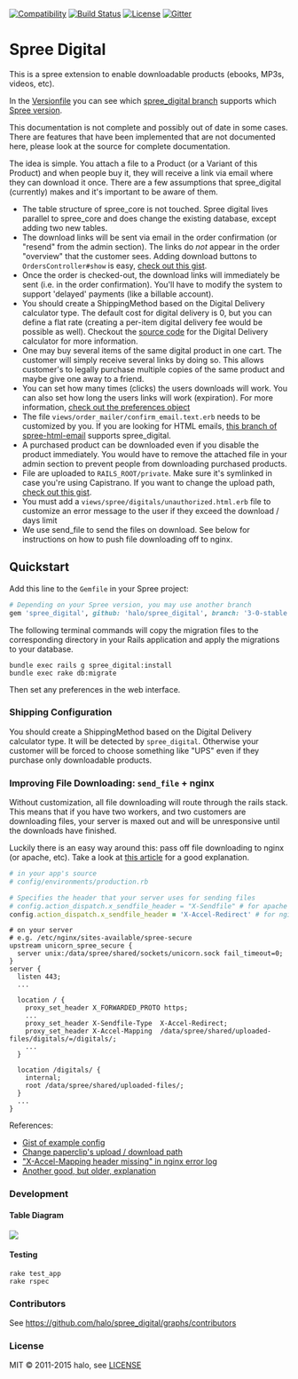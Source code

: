 [![Compatibility](https://img.shields.io/badge/spree%20compatibility-3.0-pink.svg)](https://github.com/spree-contrib/spree_digital/blob/3-0-stable/Versionfile)
[![Build Status](https://travis-ci.org/spree-contrib/spree_digital.png?branch=3-0-stable)](https://travis-ci.org/spree-contrib/spree_digital)
[![License](https://img.shields.io/badge/license-MIT-blue.svg)](http://github.com/spree-contrib/spree_digital/blob/3-0-stable/LICENSE.md)
[![Gitter](https://badges.gitter.im/Join%20Chat.svg)](https://gitter.im/spree-contrib/spree_digital)

# Spree Digital

This is a spree extension to enable downloadable products (ebooks, MP3s, videos, etc).

In the [Versionfile](https://github.com/spree-contrib/spree_digital/blob/3-0-stable/Versionfile) you can see which
[spree_digital branch](https://github.com/spree-contrib/spree_digital/branches/all?query=stable) supports which
[Spree version](https://github.com/spree/spree/branches/all?query=stable).

This documentation is not complete and possibly out of date in some cases.
There are features that have been implemented that are not documented here, please look at the source for complete documentation.

The idea is simple.
You attach a file to a Product (or a Variant of this Product) and when people buy it, they will receive a link via email where they can download it once.
There are a few assumptions that spree_digital (currently) makes and it's important to be aware of them.

* The table structure of spree_core is not touched.
  Spree digital lives parallel to spree_core and does change the existing database, except adding two new tables.
* The download links will be sent via email in the order confirmation (or "resend" from the admin section).
  The links do *not* appear in the order "overview" that the customer sees.
  Adding download buttons to `OrdersController#show` is easy, [check out this gist](https://gist.github.com/3187793#file_add_spree_digital_buttons_to_invoice.rb).
* Once the order is checked-out, the download links will immediately be sent (i.e. in the order confirmation).
  You'll have to modify the system to support 'delayed' payments (like a billable account).
* You should create a ShippingMethod based on the Digital Delivery calculator type.
  The default cost for digital delivery is 0, but you can define a flat rate (creating a per-item digital delivery fee would be possible as well).
  Checkout the [source code](https://github.com/halo/spree_digital/blob/master/app/models/spree/calculator/digital_delivery.rb) for the Digital Delivery calculator for more information.
* One may buy several items of the same digital product in one cart.
  The customer will simply receive several links by doing so.
  This allows customer's to legally purchase multiple copies of the same product and maybe give one away to a friend.
* You can set how many times (clicks) the users downloads will work.
  You can also set how long the users links will work (expiration).
  For more information, [check out the preferences object](https://github.com/halo/spree_digital/blob/master/lib/spree/spree_digital_configuration.rb)
* The file `views/order_mailer/confirm_email.text.erb` needs to be customized by you.
  If you are looking for HTML emails, [this branch of spree-html-email](http://github.com/iloveitaly/spree-html-email) supports spree_digital.
* A purchased product can be downloaded even if you disable the product immediately.
  You would have to remove the attached file in your admin section to prevent people from downloading purchased products.
* File are uploaded to `RAILS_ROOT/private`.
  Make sure it's symlinked in case you're using Capistrano.
  If you want to change the upload path, [check out this gist](https://gist.github.com/3187793#file_spree_digital_path_change_decorator.rb).
* You must add a `views/spree/digitals/unauthorized.html.erb` file to customize an error message to the user if they exceed the download / days limit
* We use send_file to send the files on download.
  See below for instructions on how to push file downloading off to nginx.

## Quickstart

Add this line to the `Gemfile` in your Spree project:

```ruby
# Depending on your Spree version, you may use another branch
gem 'spree_digital', github: 'halo/spree_digital', branch: '3-0-stable'
```

The following terminal commands will copy the migration files to the corresponding directory in your Rails application and apply the migrations to your database.

```shell
bundle exec rails g spree_digital:install
bundle exec rake db:migrate
```

Then set any preferences in the web interface.

### Shipping Configuration

You should create a ShippingMethod based on the Digital Delivery calculator type.
It will be detected by `spree_digital`.
Otherwise your customer will be forced to choose something like "UPS" even if they purchase only downloadable products.

### Improving File Downloading: `send_file` + nginx

Without customization, all file downloading will route through the rails stack.
This means that if you have two workers, and two customers are downloading files, your server is maxed out and will be unresponsive until the downloads have finished.

Luckily there is an easy way around this:
pass off file downloading to nginx (or apache, etc).
Take a look at [this article](http://blog.kiskolabs.com/post/637725747/nginx-rails-send-file) for a good explanation.

```ruby
# in your app's source
# config/environments/production.rb

# Specifies the header that your server uses for sending files
# config.action_dispatch.x_sendfile_header = "X-Sendfile" # for apache
config.action_dispatch.x_sendfile_header = 'X-Accel-Redirect' # for nginx
```

```nginx
# on your server
# e.g. /etc/nginx/sites-available/spree-secure
upstream unicorn_spree_secure {
  server unix:/data/spree/shared/sockets/unicorn.sock fail_timeout=0;
}
server {
  listen 443;
  ...

  location / {
    proxy_set_header X_FORWARDED_PROTO https;
    ...
    proxy_set_header X-Sendfile-Type  X-Accel-Redirect;
    proxy_set_header X-Accel-Mapping  /data/spree/shared/uploaded-files/digitals/=/digitals/;
    ...
  }

  location /digitals/ {
    internal;
    root /data/spree/shared/uploaded-files/;
  }
  ...
}
```

References:

* [Gist of example config](https://gist.github.com/416004)
* [Change paperclip's upload / download path](https://gist.github.com/3187793#file_spree_digital_path_change_decorator.rb)
* ["X-Accel-Mapping header missing" in nginx error log](http://stackoverflow.com/questions/6237016/message-x-accel-mapping-header-missing-in-nginx-error-log)
* [Another good, but older, explanation](http://kovyrin.net/2006/11/01/nginx-x-accel-redirect-php-rails/)

### Development

#### Table Diagram

<img src="https://cdn.rawgit.com/halo/spree_digital/master/doc/tables.png">

#### Testing

```shell
rake test_app
rake rspec
```

### Contributors

See https://github.com/halo/spree_digital/graphs/contributors

### License

MIT © 2011-2015 halo, see [LICENSE](http://github.com/halo/spree_digital/blob/master/LICENSE.md)
